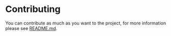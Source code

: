 # Contributing

You can contribute as much as you want to the project, for more information
please see [README.md](https://github.com/TurtleSmoke/Project-Euler/blob/main/README.md).